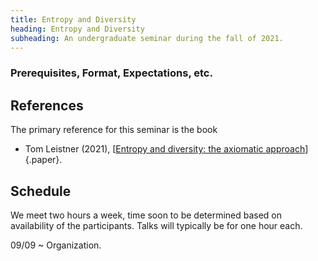 ```yaml
---
title: Entropy and Diversity
heading: Entropy and Diversity
subheading: An undergraduate seminar during the fall of 2021.
---
```


### Prerequisites, Format, Expectations, etc.

## References

The primary reference for this seminar is the book

* Tom Leistner (2021),
[[Entropy and diversity: the axiomatic approach][Leistner]]{.paper}.


## Schedule

We meet two hours a week, time soon to be determined based on availability of
the participants. Talks will typically be for one hour each.

09/09
  ~ Organization.

[Leistner]: <https://clio.columbia.edu/catalog/15475335>

